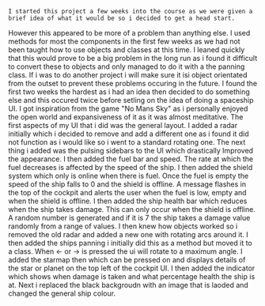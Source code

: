 	I started this project a few weeks into the course as we were given a brief idea of what it would be so i decided to get a head start.
However this appeared to be more of a problem than anything else. I used methods for most the components in the first few weeks as
we had not been taught how to use objects and classes at this time. I leaned quickly that this would prove to be a big problem in the long run
as i found it difficult to convert these to objects and only managed to do it with a the panning class. If i was to do another project i will make sure it isi object orientated
from the outset to prevent these problems occuring in the future.
	I found the first two weeks the hardest as i had an idea then decided to do something else and this occured twice before setling
on the idea of doing a spaceship UI. I got inspiration from the game "No Mans Sky" as i personally enjoyed the open world and expansiveness
of it as it was almost meditative. The first aspects of my UI that i did was the general layout. I added a radar initially which i decided to remove and add a different one as i found
it did not function as i would like so i went to a standard rotating one. The next thing i added was the pulsing sidebars to the UI which drastically
Improved the appearance. I then added the fuel bar and speed. The rate at which the fuel decreases is affected by the speed of the ship.
I then added the shield system which only is online when there is fuel. Once the fuel is empty the speed of the ship falls to 0 and the shield is offline.
A message flashes in the top of the cockpit and alerts the user when the fuel is low, empty and when the shield is offline. I then added the ship health bar
which reduces when the ship takes damage. This can only occur when the shield is offline. A random number is generated and if it is 7 the ship takes a damage value randomly from a range of values.
I then knew how objects worked so i removed the old radar and added a new one with rotating arcs around it. I then added the ships panning i initially did this as a method but moved it to a class.
When <- or -> is pressed the ui will rotate to a maximum angle. I added the starmap then which can be pressed on and displays details of the star or planet on the top left of the cockpit UI.
I then added the indicator which shows when damage is taken and what percentage health the ship is at.
Next i replaced the black backgroudn with an image that is laoded and changed the general ship colour.
